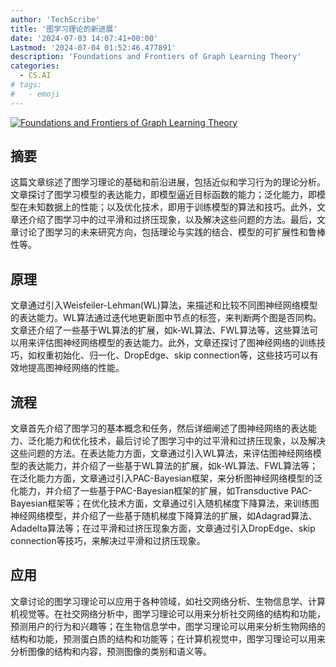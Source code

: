 ```yaml
---
author: 'TechScribe'
title: '图学习理论的新进展'
date: '2024-07-03 14:07:41+00:00'
Lastmod: '2024-07-04 01:52:46.477891'
description: 'Foundations and Frontiers of Graph Learning Theory'
categories:
  - CS.AI
# tags:
#   - emoji
---
```


[![Foundations and Frontiers of Graph Learning Theory](https://arxiv-research-1301205113.cos.ap-guangzhou.myqcloud.com/images/2407.03125v1.pdf_0.jpg)](https://arxiv.org/abs/2407.03125v1)

## 摘要

这篇文章综述了图学习理论的基础和前沿进展，包括近似和学习行为的理论分析。文章探讨了图学习模型的表达能力，即模型逼近目标函数的能力；泛化能力，即模型在未知数据上的性能；以及优化技术，即用于训练模型的算法和技巧。此外，文章还介绍了图学习中的过平滑和过挤压现象，以及解决这些问题的方法。最后，文章讨论了图学习的未来研究方向，包括理论与实践的结合、模型的可扩展性和鲁棒性等。<!--more-->

## 原理

文章通过引入Weisfeiler-Lehman(WL)算法，来描述和比较不同图神经网络模型的表达能力。WL算法通过迭代地更新图中节点的标签，来判断两个图是否同构。文章还介绍了一些基于WL算法的扩展，如k-WL算法、FWL算法等，这些算法可以用来评估图神经网络模型的表达能力。此外，文章还探讨了图神经网络的训练技巧，如权重初始化、归一化、DropEdge、skip connection等，这些技巧可以有效地提高图神经网络的性能。

## 流程

文章首先介绍了图学习的基本概念和任务，然后详细阐述了图神经网络的表达能力、泛化能力和优化技术，最后讨论了图学习中的过平滑和过挤压现象，以及解决这些问题的方法。在表达能力方面，文章通过引入WL算法，来评估图神经网络模型的表达能力，并介绍了一些基于WL算法的扩展，如k-WL算法、FWL算法等；在泛化能力方面，文章通过引入PAC-Bayesian框架，来分析图神经网络模型的泛化能力，并介绍了一些基于PAC-Bayesian框架的扩展，如Transductive PAC-Bayesian框架等；在优化技术方面，文章通过引入随机梯度下降算法，来训练图神经网络模型，并介绍了一些基于随机梯度下降算法的扩展，如Adagrad算法、Adadelta算法等；在过平滑和过挤压现象方面，文章通过引入DropEdge、skip connection等技巧，来解决过平滑和过挤压现象。

## 应用

文章讨论的图学习理论可以应用于各种领域，如社交网络分析、生物信息学、计算机视觉等。在社交网络分析中，图学习理论可以用来分析社交网络的结构和功能，预测用户的行为和兴趣等；在生物信息学中，图学习理论可以用来分析生物网络的结构和功能，预测蛋白质的结构和功能等；在计算机视觉中，图学习理论可以用来分析图像的结构和内容，预测图像的类别和语义等。